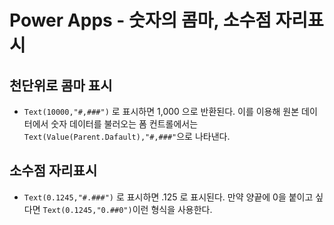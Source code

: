 # Power Apps - 숫자의 콤마, 소수점 자리표시

## 천단위로 콤마 표시

* `Text(10000,"#,###")` 로 표시하면 1,000 으로 반환된다. 이를 이용해 원본 데이터에서 숫자 데이터를 불러오는 폼 컨트롤에서는 `Text(Value(Parent.Dafault),"#,###"`으로 나타낸다.

## 소수점 자리표시

* `Text(0.1245,"#.###")` 로 표시하면 .125 로 표시된다. 만약 양끝에 0을 붙이고 싶다면 `Text(0.1245,"0.##0")`이런 형식을 사용한다.
